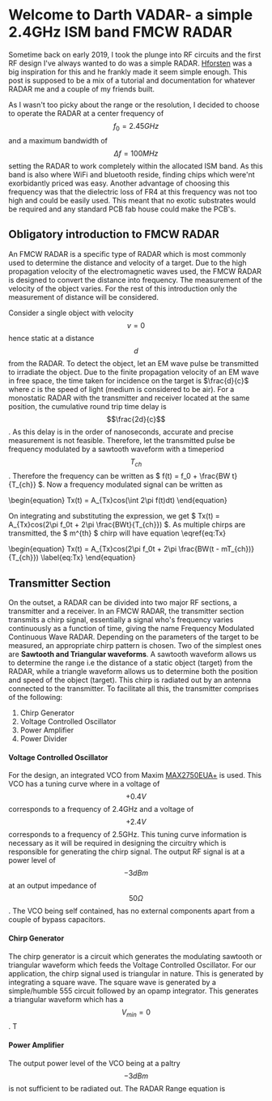 # Welcome to Darth VADAR- a simple 2.4GHz ISM band FMCW RADAR

Sometime back on early 2019, I took the plunge into RF circuits and the first RF design I've always wanted to do was a simple RADAR. [Hforsten](https://hforsten.com) was a big inspiration for this and he frankly made it seem simple enough.
This post is supposed to be a mix of a tutorial and documentation for whatever RADAR me and a couple of my friends built.

As I wasn't too picky about the range or the resolution, I decided to choose to operate the RADAR at a center frequency of $$f_0 = 2.45GHz$$ and a maximum bandwidth of $$\Delta f = 100MHz$$ setting the RADAR to work completely within the allocated ISM band. As this band is also where WiFi and bluetooth reside, finding chips which were'nt exorbidantly priced was easy. Another advantage of choosing this frequency was that the dielectric loss of FR4 at this frequency was not too high and could be easily used. This meant that no exotic substrates would be required and any standard PCB fab house could make the PCB's.

## Obligatory introduction to FMCW RADAR
An FMCW RADAR is a specific type of RADAR which is most commonly used to determine the distance and velocity of a target. Due to the high propagation velocity of the electromagnetic waves used, the FMCW RADAR is designed to convert the distance into frequency. The measurement of the velocity of the object varies. For the rest of this introduction only the measurement of distance will be considered.

Consider a single object with velocity $$v = 0$$ hence static at a distance $$d$$ from the RADAR. To detect the object, let an EM wave pulse be transmitted to irradiate the object. Due to the finite propagation velocity of an EM wave in free space, the time taken for incidence on the target is $\frac{d}{c}$ where $c$ is the speed of light (medium is considered to be air). For a monostatic RADAR with the transmitter and receiver located at the same position, the cumulative round trip time delay is  $$\frac{2d}{c}$$. As this delay is in the order of nanoseconds, accurate and precise measurement is not feasible. Therefore, let the transmitted pulse be frequency modulated by a sawtooth waveform with a timeperiod $$T_{ch}$$. Therefore the frequency can be written as $ f(t) = f_0 + \frac{BW t}{T_{ch}} $. Now a frequency modulated signal can be written as 

\begin{equation}
   Tx(t) = A_{Tx}cos(\int 2\pi f(t)dt)
\end{equation}

On integrating and substituting the expression, we get $ Tx(t) = A_{Tx}cos(2\pi f_0t + 2\pi \frac{BWt}{T_{ch}}) $. As multiple chirps are transmitted, the $ m^{th} $ chirp will have equation \eqref{eq:Tx}

\begin{equation}
  Tx(t) = A_{Tx}cos(2\pi f_0t + 2\pi \frac{BW(t - mT_{ch})}{T_{ch}})
  \label{eq:Tx}
\end{equation}

## Transmitter Section
On the outset, a RADAR can be divided into two major RF sections, a transmitter and a receiver. In an FMCW RADAR, the transmitter section transmits a chirp signal, essentially a signal who's frequency varies continuously as a function of time, giving the name Frequency Modulated Continuous Wave RADAR. Depending on the parameters of the target to be measured, an appropriate chirp pattern is chosen. Two of the simplest ones are **Sawtooth and Triangular waveforms**. A sawtooth waveform allows us to determine the range i.e the distance of a static object (target) from the RADAR, while a triangle waveform allows us to determine both the position and speed of the object (target). This chirp is radiated out by an antenna connected to the transmitter. To facilitate all this, the transmitter comprises of the following:
1. Chirp Generator
2. Voltage Controlled Oscillator
3. Power Amplifier
4. Power Divider

 #### Voltage Controlled Oscillator
 For the design, an integrated VCO from Maxim [MAX2750EUA+](https://datasheets.maximintegrated.com/en/ds/MAX2750-MAX2752.pdf) is used. This VCO has a tuning curve where in a voltage of $$+0.4V$$ corresponds to a frequency of 2.4GHz and a voltage of $$+2.4V$$ corresponds to a frequency of 2.5GHz. This tuning curve information is necessary as it will be required in designing the circuitry which is responsible for generating the chirp signal. The output RF signal is at a power level of $$-3dBm$$ at an output impedance of $$50\Omega$$. The VCO being self contained, has no external components apart from a couple of bypass capacitors.

#### Chirp Generator
The chirp generator is a circuit which generates the modulating sawtooth or triangular waveform which feeds the Voltage Controlled Oscillator. For our application, the chirp signal used is triangular in nature. This is generated by integrating a square wave. The square wave is generated by a simple/humble 555 circuit followed by an opamp integrator. This generates a triangular waveform which has a $$V_{min} = 0$$. T

#### Power Amplifier
The output power level of the VCO being at a paltry $$-3dBm$$ is not sufficient to be radiated out. The RADAR Range equation is 
